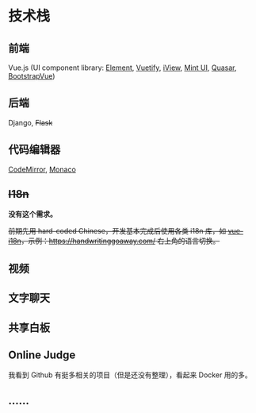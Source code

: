 # 技术栈

## 前端

Vue.js (UI component library: [Element](https://github.com/ElemeFE/element), [Vuetify](https://github.com/vuetifyjs/vuetify), [iView](https://github.com/iview/iview), [Mint UI](https://github.com/ElemeFE/mint-ui/), [Quasar](https://github.com/quasarframework/quasar), [BootstrapVue](https://github.com/bootstrap-vue/bootstrap-vue))

## 后端
Django, <del>Flask</del>

## 代码编辑器
[CodeMirror](https://github.com/codemirror/CodeMirror), [Monaco](https://github.com/microsoft/monaco-editor)

## <del>I18n</del>
**没有这个需求。**

<del>前期先用 hard-coded Chinese，开发基本完成后使用各类 i18n 库，如 [vue-i18n](https://github.com/kazupon/vue-i18n)，示例：https://handwritinggoaway.com/ 右上角的语言切换。</del>


## 视频





## 文字聊天





## 共享白板





## Online Judge

我看到 Github 有挺多相关的项目（但是还没有整理），看起来 Docker 用的多。



## ......